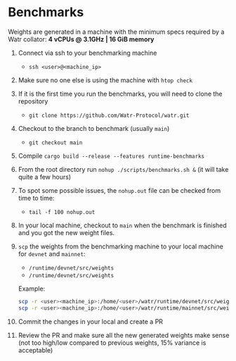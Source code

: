 # Benchmarks
Weights are generated in a machine with the minimum specs required by a Watr collator: **4 vCPUs @ 3.1GHz | 16 GiB memory**

1. Connect via ssh to your benchmarking machine
    - `ssh <user>@<machine_ip>`
2. Make sure no one else is using the machine with `htop check`
3. If it is the first time you run the benchmarks, you will need to clone the repository
    - `git clone https://github.com/Watr-Protocol/watr.git`
4. Checkout to the branch to benchmark (usually `main`)
    - `git checkout main`
5. Compile `cargo build --release --features runtime-benchmarks`
6. From the root directory run `nohup ./scripts/benchmarks.sh &` (it will take quite a few hours)
7. To spot some possible issues, the `nohup.out` file can be checked from time to time:
    - `tail -f 100 nohup.out`
8. In your local machine, checkout to `main` when the benchmark is finished and you got the new weight files.
9. `scp` the weights from the benchmarking machine to your local machine for `devnet` and `mainnet`:
    - `/runtime/devnet/src/weights`
    - `/runtime/devnet/src/weights`

    Example:

    ```bash
    scp -r <user><machine_ip>:/home/<user>/watr/runtime/devnet/src/weights <absolute_path_to_watr_repo>/runtime/devnet/src
    scp -r <user><machine_ip>:/home/<user>/watr/runtime/mainnet/src/weights <absolute_path_to_watr_repo>/runtime/mainnet/src
    ```

10. Commit the changes in your local and create a PR
11. Review the PR and make sure all the new generated weights make sense (not too high/low compared to previous weights, 15% variance is acceptable)
